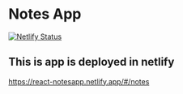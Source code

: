 # Notes App

[![Netlify Status](https://api.netlify.com/api/v1/badges/24acebf7-7cad-4c0d-a543-8621509e09b2/deploy-status)](https://app.netlify.com/sites/react-notesapp/deploys)

## This is app is deployed in netlify

https://react-notesapp.netlify.app/#/notes
